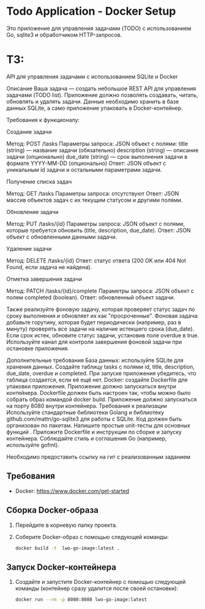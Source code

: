 # Todo Application - Docker Setup

Это приложение для управления задачами (TODO) с использованием Go, sqlite3 и обработчиком HTTP-запросов. 

# ТЗ:
API для управления задачами с использованием SQLite и Docker

Описание
Ваша задача — создать небольшое REST API для управления задачами (TODO list). Приложение должно позволять создавать, читать, обновлять и удалять задачи. Данные необходимо хранить в базе данных SQLite, а само приложение упаковать в Docker-контейнер.

Требования к функционалу:

Создание задачи

Метод: POST /tasks
Параметры запроса: JSON объект с полями:
title (string) — название задачи (обязательно)
description (string) — описание задачи (опционально)
due_date (string) — срок выполнения задачи в формате YYYY-MM-DD (опционально)
Ответ: JSON объект с уникальным id задачи и остальными параметрами задачи.

Получение списка задач

Метод: GET /tasks
Параметры запроса: отсутствуют
Ответ: JSON массив объектов задач с их текущим статусом и другими полями.

Обновление задачи

Метод: PUT /tasks/{id}
Параметры запроса: JSON объект с полями, которые требуется обновить (title, description, due_date).
Ответ: JSON объект с обновленными данными задачи.

Удаление задачи

Метод: DELETE /tasks/{id}
Ответ: статус ответа (200 OK или 404 Not Found, если задача не найдена).

Отметка завершения задачи

Метод: PATCH /tasks/{id}/complete
Параметры запроса: JSON объект с полем completed (boolean).
Ответ: обновленный объект задачи.

Также реализуйте фоновую задачу, которая проверяет статус задач по сроку выполнения и обновляет их как "просроченные".
Фоновая задача: добавьте горутину, которая будет периодически (например, раз в минуту) проверять все задачи на наличие истекшего срока (due_date). Если срок истек, обновите статус задачи, установив поле overdue в true.
Используйте канал для контроля завершения фоновой задачи при остановке приложения.

Дополнительные требования
База данных: используйте SQLite для хранения данных.
Создайте таблицу tasks с полями id, title, description, due_date, overdue и completed.
При запуске приложения убедитесь, что таблица создается, если её ещё нет.
Docker: создайте Dockerfile для упаковки приложения.
Приложение должно запускаться внутри контейнера.
Dockerfile должен быть настроен так, чтобы можно было собрать образ командой docker build.
Приложение должно запускаться на порту 8080 внутри контейнера.
Требования к реализации
Используйте стандартные библиотеки Golang и библиотеку github.com/mattn/go-sqlite3 для работы с SQLite.
Код должен быть организован по пакетам.
Напишите простые unit-тесты для основных функций .
Приложите Dockerfile и инструкции по сборке и запуску контейнера.
Соблюдайте стиль и соглашения Go (например, используйте gofmt).

Необходимо предоставить ссылку на гит с реализованным заданием

## Требования

- Docker: https://www.docker.com/get-started

## Сборка Docker-образа

1. Перейдите в корневую папку проекта.

2. Соберите Docker-образ с помощью следующей команды:

   ```bash
   docker build -t  lwo-go-image:latest .

## Запуск Docker-контейнера

1. Создайте и запустите Docker-контейнер с помощью следующей команды (контейнер сразу удалится после своей остановки):

   ```bash
   docker run --rm -p 8080:8080 lwo-go-image:latest

